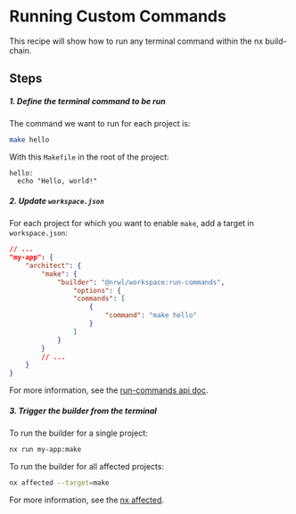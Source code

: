 # Running Custom Commands

This recipe will show how to run any terminal command within the nx build-chain.

## Steps

##### 1. Define the terminal command to be run

The command we want to run for each project is:

```bash
make hello
```

With this `Makefile` in the root of the project:

```shell script
hello:
  echo "Hello, world!"
```

##### 2. Update `workspace.json`

For each project for which you want to enable `make`, add a target in `workspace.json`:

```json
// ...
"my-app": {
    "architect": {
        "make": {
            "builder": "@nrwl/workspace:run-commands",
                "options": {
                "commands": [
                    {
                        "command": "make hello"
                    }
                ]
            }
        }
        // ...
    }
}
```

For more information, see the [run-commands api doc](/{{framework}}/plugins_workspace_builders/run-commands).

##### 3. Trigger the builder from the terminal

To run the builder for a single project:

```bash
nx run my-app:make
```

To run the builder for all affected projects:

```bash
nx affected --target=make
```

For more information, see the [nx affected](/{{framework}}/cli/affected).
